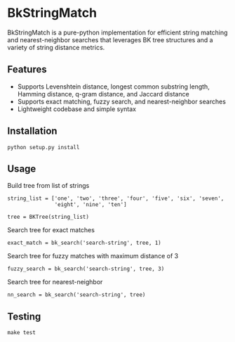 # BkStringMatch

BkStringMatch is a pure-python implementation for efficient string matching and nearest-neighbor searches that leverages BK tree structures and a variety of string distance metrics.

## Features

* Supports Levenshtein distance, longest common substring length, Hamming distance, q-gram distance, and Jaccard distance
* Supports exact matching, fuzzy search, and nearest-neighbor searches
* Lightweight codebase and simple syntax

## Installation

```
python setup.py install
```

## Usage

Build tree from list of strings
```
string_list = ['one', 'two', 'three', 'four', 'five', 'six', 'seven',
               'eight', 'nine', 'ten']

tree = BKTree(string_list)
```

Search tree for exact matches
```
exact_match = bk_search('search-string', tree, 1)
```

Search tree for fuzzy matches with maximum distance of 3
```
fuzzy_search = bk_search('search-string', tree, 3)
```

Search tree for nearest-neighbor
```
nn_search = bk_search('search-string', tree)
```

## Testing

```
make test
```
